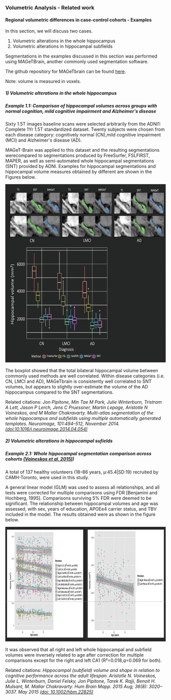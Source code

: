
### Volumetric Analysis - Related work

#### Regional volumetric differences in case-control cohorts - Examples

In this section, we will discuss two cases.
1) Volumetric alterations in the whole hippocampus 
3) Volumetric alterations in hippocampal subfields 


Segmentations in the examples discussed in this section was performed using MAGeTBrain, another commonly used segmentation software.

The github repository for MAGeTbrain can be found [here](https://github.com/CobraLab/MAGeTbrain).

Note: volume is measured in voxels.

##### 1) Volumetric alterations in the whole hippocampus 

##### Example 1.1: Comparison of hippocampal volumes across groups with normal cognition, mild cognitive impairment and Alzheimer's disease 

Sixty 1.5T images baseline scans were selected arbitrarily from the ADNI1: Complete 1Yr 1.5T standardized dataset. Twenty subjects were chosen from each disease category: cognitively normal (CN),mild cognitive impairment (MCI) and Alzheimer's disease (AD).

MAGeT-Brain was applied to this dataset and the resulting segmentations werecompared to segmentations produced by FreeSurfer, FSLFIRST, MAPER, as well as semi-automated whole hippocampal segmentations (SNT) provided by ADNI. Examples for hippocampal segmentations and hippocampal volume measures obtained by different are shown in the Figures below.

<img src="/fig/episode_5/5_VolAnalysis_Eg1.png" width="600" height="560" />

The boxplot showed that the total bilateral hippocampal volume between commonly used methods are well correlated. Within disease categories (i.e. CN, LMCI and AD), MAGeTbrain is consistently well correlated to SNT volumes, but appears to slightly over-estimate the volume of the AD hippocampus compared to the SNT segmentations.

Related citations:
_Jon Pipitone, Min Tae M Park, Julie Winterburn, Tristram A Lett, Jason P Lerch, Jens C Pruessner, Martin Lepage, Aristotle N Voineskos, and M Mallar Chakravarty. Multi-atlas segmentation of the whole hippocampus and subfields using multiple automatically generated templates. Neuroimage, 101:494–512, November 2014.
[(doi:10.1016/j.neuroimage.2014.04.054)](https://www.sciencedirect.com/science/article/pii/S1053811914003346?via%3Dihub)_

##### 2) Volumetric alterations in hippocampal sufields

##### Example 2.1: Whole hippocampal segmentation comparison across cohorts _[(Voineskos et al, 2015)](https://www.ncbi.nlm.nih.gov/pmc/articles/PMC6869683/pdf/HBM-36-3020.pdf)_)

A total of 137 healthy volunteers (18–86 years, µ:45.4|SD:19) recruited by CAMH-Toronto, were used in this study. 

A general linear model (GLM) was used to assess all relationships, and all tests were corrected for multiple comparisons using FDR [Benjamini and Hochberg, 1995]. Comparisons surviving 5% FDR were deemed to be significant. The relationship between hippocampal volumes and age was assessed, with sex, years of education, APOEe4 carrier status, and TBV included in the model. The results obtained were as shown in the figure below.

<img src="/fig/episode_5/5_VolAnalysis_Eg2.png" width="760" height="360" />

It was observed that all right and left whole hippocampal and subfield volumes were inversely related to age after correction for multiple comparisons except for the right and left CA1 (R²=0.018,_q_=0.069 for both).

Related citations:
_Hippocampal (subfield) volume and shape in relation to cognitive performance across the adult lifespan. Aristotle N. Voineskos, Julie L. Winterburn, Daniel Felsky, Jon Pipitone, Tarek K. Rajji, Benoit H. Mulsant, M. Mallar Chakravarty. Hum Brain Mapp. 2015 Aug; 36(8): 3020–3037. May 2015 [(doi: 10.1002/hbm.22825)](https://www.ncbi.nlm.nih.gov/pmc/articles/PMC6869683/pdf/HBM-36-3020.pdf)_

